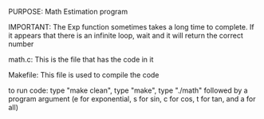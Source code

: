 PURPOSE: Math Estimation program

IMPORTANT: The Exp function sometimes takes a long time to complete.  If it appears that there is an infinite loop, wait and it will return the correct number

math.c: This is the file that has the code in it

Makefile: This file is used to compile the code

to run code: type "make clean", type "make", type "./math" followed by a program argument (e for exponential, s for sin, c for cos, t for tan, and a for all)


